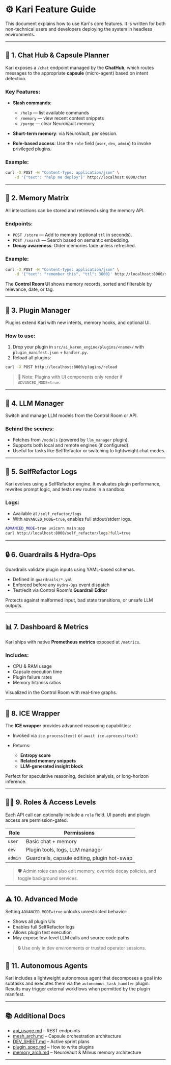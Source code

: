 # ⚙️ Kari Feature Guide

This document explains how to use Kari's core features. It is written for both non-technical users and developers deploying the system in headless environments.

---

## 🧠 1. Chat Hub & Capsule Planner

Kari exposes a `/chat` endpoint managed by the **ChatHub**, which routes messages to the appropriate **capsule** (micro-agent) based on intent detection.

### Key Features:

* **Slash commands**:

  * `/help` — list available commands
  * `/memory` — view recent context snippets
  * `/purge` — clear NeuroVault memory
* **Short-term memory**: via NeuroVault, per session.
* **Role-based access**: Use the `role` field (`user`, `dev`, `admin`) to invoke privileged plugins.

### Example:

```bash
curl -X POST -H "Content-Type: application/json" \
    -d '{"text": "help me deploy"}' http://localhost:8000/chat
```

---

## 🧠 2. Memory Matrix

All interactions can be stored and retrieved using the memory API.

### Endpoints:

* `POST /store` — Add to memory (optional `ttl` in seconds).
* `POST /search` — Search based on semantic embedding.
* **Decay awareness**: Older memories fade unless refreshed.

### Example:

```bash
curl -X POST -H "Content-Type: application/json" \
    -d '{"text": "remember this", "ttl": 3600}' http://localhost:8000/store
```

The **Control Room UI** shows memory records, sorted and filterable by relevance, date, or tag.

---

## 🧩 3. Plugin Manager

Plugins extend Kari with new intents, memory hooks, and optional UI.

### How to use:

1. Drop your plugin in `src/ai_karen_engine/plugins/<name>/` with `plugin_manifest.json` + `handler.py`.
2. Reload all plugins:

```bash
curl -X POST http://localhost:8000/plugins/reload
```

> 🔐 Note: Plugins with UI components only render if `ADVANCED_MODE=true`.

---

## 🧠 4. LLM Manager

Switch and manage LLM models from the Control Room or API.

### Behind the scenes:

* Fetches from `/models` (powered by `llm_manager` plugin).
* Supports both local and remote engines (if configured).
* Useful for tasks like SelfRefactor or switching to lightweight chat modes.

---

## 🔁 5. SelfRefactor Logs

Kari evolves using a SelfRefactor engine. It evaluates plugin performance, rewrites prompt logic, and tests new routes in a sandbox.

### Logs:

* Available at `/self_refactor/logs`
* With `ADVANCED_MODE=true`, enables full stdout/stderr logs.

```bash
ADVANCED_MODE=true uvicorn main:app
curl http://localhost:8000/self_refactor/logs?full=true
```

---

## 🔒 6. Guardrails & Hydra‑Ops

Guardrails validate plugin inputs using YAML-based schemas.

* Defined in `guardrails/*.yml`
* Enforced before any `Hydra-Ops` event dispatch
* Test/edit via Control Room's **Guardrail Editor**

Protects against malformed input, bad state transitions, or unsafe LLM outputs.

---

## 📊 7. Dashboard & Metrics

Kari ships with native **Prometheus metrics** exposed at `/metrics`.

### Includes:

* CPU & RAM usage
* Capsule execution time
* Plugin failure rates
* Memory hit/miss ratios

Visualized in the Control Room with real-time graphs.

---

## 🧊 8. ICE Wrapper

The **ICE wrapper** provides advanced reasoning capabilities:

* Invoked via `ice.process(text)` or `await ice.aprocess(text)`
* Returns:

  * **Entropy score**
  * **Related memory snippets**
  * **LLM-generated insight block**

Perfect for speculative reasoning, decision analysis, or long-horizon inference.

---

## 🧍‍♂️ 9. Roles & Access Levels

Each API call can optionally include a `role` field. UI panels and plugin access are permission-gated.

| Role    | Permissions                                  |
| ------- | -------------------------------------------- |
| `user`  | Basic chat + memory                          |
| `dev`   | Plugin tools, logs, LLM manager              |
| `admin` | Guardrails, capsule editing, plugin hot-swap |

> 🛡️ Admin roles can also edit memory, override decay policies, and toggle background services.

---

## ⚠️ 10. Advanced Mode

Setting `ADVANCED_MODE=true` unlocks unrestricted behavior:

* Shows all plugin UIs
* Enables full SelfRefactor logs
* Allows plugin test execution
* May expose low-level LLM calls and source code paths

> 🔒 Use only in dev environments or trusted operator sessions.

## 🦾 11. Autonomous Agents

Kari includes a lightweight autonomous agent that decomposes a goal into
subtasks and executes them via the `autonomous_task_handler` plugin. Results may
trigger external workflows when permitted by the plugin manifest.

---

## 📚 Additional Docs

* [api\_usage.md](api_usage.md) – REST endpoints
* [mesh\_arch.md](mesh_arch.md) – Capsule orchestration architecture
* [DEV\_SHEET.md](../DEV_SHEET.md) – Active sprint plans
* [plugin\_spec.md](plugin_spec.md) – How to write plugins
* [memory\_arch.md](memory_arch.md) – NeuroVault & Milvus memory architecture

---
